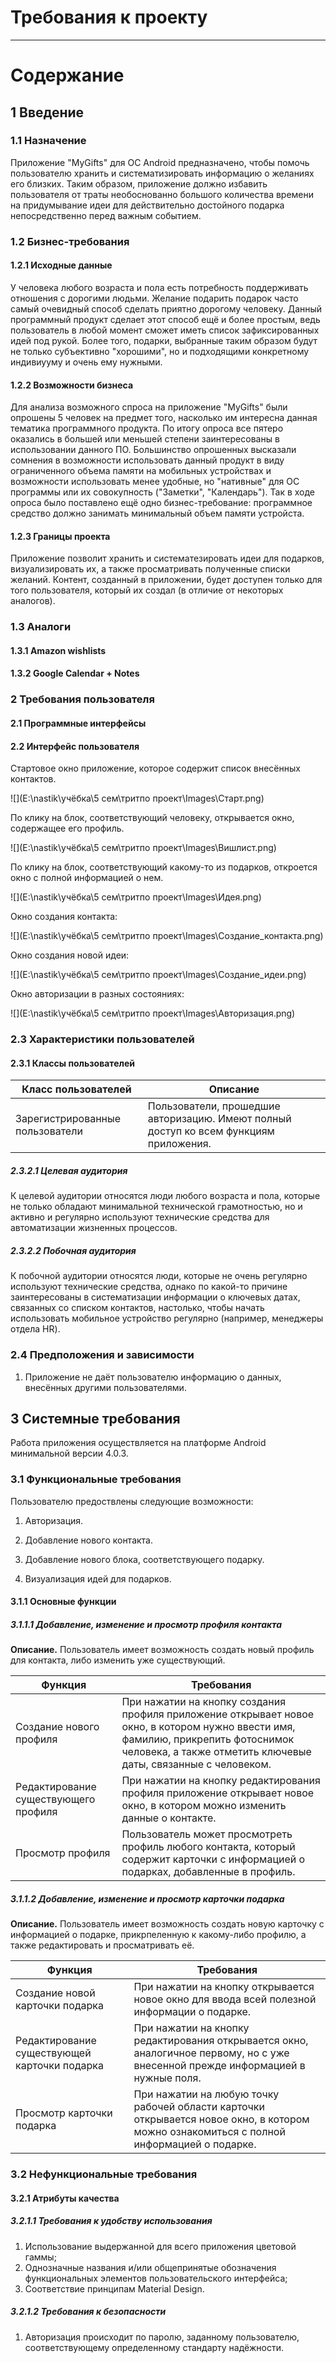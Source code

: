 # Требования к проекту

---

# Содержание

## 1 Введение

### 1.1 Назначение

Приложение "MyGifts" для ОС Android предназначено, чтобы помочь пользователю хранить и систематизировать информацию о желаниях его близких. Таким образом, приложение должно избавить пользователя от траты необоснованно большого количества времени на придумывание идеи для действительно достойного подарка непосредственно перед важным событием.

### 1.2 Бизнес-требования

#### 1.2.1 Исходные данные

У человека любого возраста и пола есть потребность поддерживать отношения с дорогими людьми. Желание подарить подарок часто самый очевидный способ сделать приятно дорогому человеку. Данный программный продукт сделает этот способ ещё и более простым, ведь пользователь в любой момент сможет иметь список зафиксированных идей под рукой. Более того, подарки, выбранные таким образом будут не только субъективно "хорошими", но и подходящими конкретному индивиууму и очень ему нужными.

#### 1.2.2 Возможности бизнеса

Для анализа возможного спроса на приложение "MyGifts" были опрошены 5 человек на предмет того, насколько им интересна данная тематика программного продукта. По итогу опроса все пятеро оказались в большей или меньшей степени заинтересованы в использовании данного ПО. Большинство опрошенных высказали сомнения в возможности использовать данный продукт в виду ограниченного объема памяти на мобильных устройствах и возможности использовать менее удобные, но "нативные" для ОС программы или их совокупность ("Заметки", "Календарь"). Так в ходе опроса было поставлено ещё одно бизнес-требование: программное средство должно занимать минимальный объем памяти устройста.

#### 1.2.3 Границы проекта

Приложение позволит хранить и систематезировать идеи для подарков, визуализировать их, а также просматривать полученные списки желаний.  Контент, созданный в приложении, будет доступен только для того пользователя, который их создал (в отличие от некоторых аналогов).

### 1.3 Аналоги

#### 1.3.1 Amazon wishlists

#### 1.3.2 Google Calendar + Notes

### 2 Требования пользователя

#### 2.1 Программные интерфейсы

#### 2.2 Интерфейс пользователя

Стартовое окно приложение, которое содержит список внесённых контактов.

![](E:\nastik\учёбка\5 сем\тритпо проект\Images\Старт.png)

По клику на блок, соответствующий человеку, открывается окно, содержащее его профиль.

![](E:\nastik\учёбка\5 сем\тритпо проект\Images\Вишлист.png)

По клику на блок, соответствующий какому-то из подарков, откроется окно с полной информацией о нем.

![](E:\nastik\учёбка\5 сем\тритпо проект\Images\Идея.png)

Окно создания контакта:

![](E:\nastik\учёбка\5 сем\тритпо проект\Images\Создание_контакта.png)

Окно создания новой идеи:

![](E:\nastik\учёбка\5 сем\тритпо проект\Images\Создание_идеи.png)

Окно авторизации в разных состояниях:

![](E:\nastik\учёбка\5 сем\тритпо проект\Images\Авторизация.png)

### 2.3 Характеристики пользователей

#### 2.3.1 Классы пользователей

| Класс пользователей             | Описание                                                                              |
| ------------------------------- | ------------------------------------------------------------------------------------- |
| Зарегистрированные пользователи | Пользователи, прошедшие авторизацию. Имеют полный доступ ко всем функциям приложения. |

##### 2.3.2.1 Целевая аудитория

К целевой аудитории относятся люди любого возраста и пола, которые не только обладают минимальной технической грамотностью, но и активно и регулярно используют технические средства для автоматизации жизненных процессов.

##### 2.3.2.2 Побочная аудитория

К побочной аудитории относятся люди, которые не очень регулярно используют технические средства, однако по какой-то причине заинтересованы в систематизации информации о ключевых датах, связанных со списком контактов, настолько, чтобы начать использовать мобильное устройство регулярно (например, менеджеры отдела HR).

### 2.4 Предположения и зависимости

1. Приложение не даёт пользователю информацию о данных, внесённых другими пользователями.

## 3 Системные требования

Работа приложения осуществляется на платформе Android минимальной версии 4.0.3.

### 3.1 Функциональные требования

Пользователю предоствлены следующие возможности:

1. Авторизация.

2. Добавление нового контакта.

3. Добавление нового блока, соответствующего подарку.

4. Визуализация идей для подарков.

#### 3.1.1 Основные функции

##### 3.1.1.1 Добавление, изменение и просмотр профиля контакта

**Описание.** Пользователь имеет возможность создать новый профиль для контакта, либо изменить уже существующий.

| Функция                              | Требования                                                                                                                                                                                          |
| ------------------------------------ | --------------------------------------------------------------------------------------------------------------------------------------------------------------------------------------------------- |
| Создание нового профиля              | При нажатии на кнопку создания профиля приложение открывает новое окно, в котором нужно ввести имя, фамилию, прикрепить фотоснимок человека, а также отметить ключевые даты, связанные с человеком. |
| Редактирование существующего профиля | При нажатии на кнопку редактирования профиля приложение открывает новое окно, в котором можно изменить данные о контакте.                                                                           |
| Просмотр профиля                     | Пользователь может просмотреть профиль любого контакта, который содержит карточки с информацией о подарках, добавленные в профиль.                                                                  |

##### 3.1.1.2 Добавление, изменение и просмотр карточки подарка

**Описание.** Пользователь имеет возможность создать новую карточку с информацией о подарке, прикрпеленную к какому-либо профилю, а также редактировать и просматривать её.

| Функция                                      | Требования                                                                                                                               |
| -------------------------------------------- | ---------------------------------------------------------------------------------------------------------------------------------------- |
| Создание новой карточки подарка              | При нажатии на кнопку открывается новое окно для ввода всей полезной информации о подарке.                                               |
| Редактирование существующей карточки подарка | При нажатии на кнопку редактирования открывается окно, аналогичное первому, но с уже внесенной прежде информацией в нужные поля.         |
| Просмотр карточки подарка                    | При нажатии на любую точку рабочей области карточки открывается новое окно, в котором можно ознакомиться с полной информацией о подарке. |

### 3.2 Нефункциональные требования

#### 3.2.1 Атрибуты качества

##### 3.2.1.1 Требования к удобству использования

1. Использование выдержанной для всего приложения цветовой гаммы;
2. Однозначные названия и/или общепринятые обозначения функциональных элементов пользовательского интерфейса;
3. Соответствие принципам Material Design.

##### 3.2.1.2 Требования к безопасности

1.  Авторизация происходит по паролю, заданному пользователю, соответствующему определенному стандарту надёжности.


